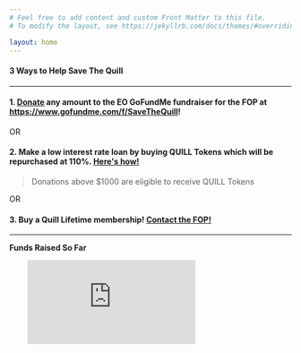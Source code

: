```yaml
---
# Feel free to add content and custom Front Matter to this file.
# To modify the layout, see https://jekyllrb.com/docs/themes/#overriding-theme-defaults

layout: home
---
```

#### 3 Ways to Help Save The Quill
***
#### 1. [Donate](https://www.gofundme.com/f/SaveTheQuill) any amount to the EO GoFundMe fundraiser for the FOP at <https://www.gofundme.com/f/SaveTheQuill>!

OR

#### 2. Make a low interest rate loan by buying QUILL Tokens which will be repurchased at 110%. [Here's how!](https://emergentorder.io/eo/update/2021/05/04/how-to-get-QUILL-tokens.html)

> Donations above $1000 are eligible to receive QUILL Tokens

OR

#### 3. Buy a Quill Lifetime membership!  [Contact the FOP!](mailto:info@thequill.club)

* * *

**Funds Raised So Far**

<!--| **Tokens Returned So Far**-->

        ![funds-raised-so-far](https://www.coolfundraisingideas.net/thermometer/thermometer.php?currency=dollar&goal=600000&raised=136637&color=blue&size=medium)

<!--!| &nbsp;&nbsp;&nbsp;&nbsp;&nbsp;&nbsp;&nbsp;&nbsp;[tokens-returned-so-far](https://www.coolfundraisingideas.net/thermometer/thermometer.php?currency=none&goal=600&raised=0&color=green&size=medium)-->
